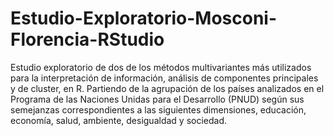 # Estudio-Exploratorio-Mosconi-Florencia-RStudio
Estudio exploratorio de dos de los métodos multivariantes más utilizados para la interpretación de información, análisis de componentes principales y de cluster, en R. Partiendo de la agrupación de los países analizados en el Programa de las Naciones Unidas para el Desarrollo (PNUD) según sus semejanzas correspondientes a las siguientes dimensiones, educación, economía, salud, ambiente, desigualdad y sociedad.
